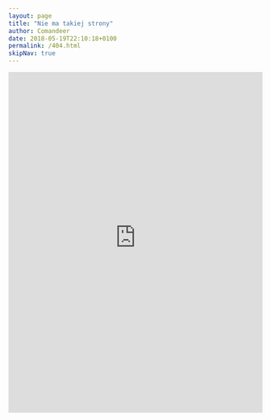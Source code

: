 ```yaml
---
layout: page
title: "Nie ma takiej strony"
author: Comandeer
date: 2018-05-19T22:10:18+0100
permalink: /404.html
skipNav: true
---
```


<iframe width="100%" height="675" src="https://www.youtube-nocookie.com/embed/QH2-TGUlwu4?rel=0&amp;controls=0&amp;showinfo=0&amp;autoplay=1&amp;loop=1&amp;playlist=QH2-TGUlwu4" frameborder="0" allowfullscreen></iframe>
